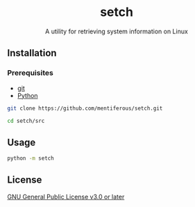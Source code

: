 <div align="center">
<h1>setch</h1>
<p>A utility for retrieving system information on Linux</p>
</div>

## Installation

### Prerequisites

- [git](https://git-scm.com/downloads/linux)
- [Python](https://www.python.org/downloads/source)

```sh
git clone https://github.com/mentiferous/setch.git
```

```sh
cd setch/src
```

## Usage

```sh
python -m setch
```

## License

[GNU General Public License v3.0 or later](LICENSE)
